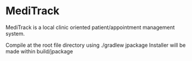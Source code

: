 # MediTrack
MediTrack is a local clinic oriented patient/appointment management system.

Compile at the root file directory using ./gradlew jpackage
Installer will be made within build/jpackage
